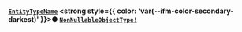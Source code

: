 #### [`EntityTypeName`](#) <strong style={{ color: 'var(--ifm-color-secondary-darkest)' }}>●</strong> [`NonNullableObjectType!`](docs/graphql/objects/non-nullable-object-type)


